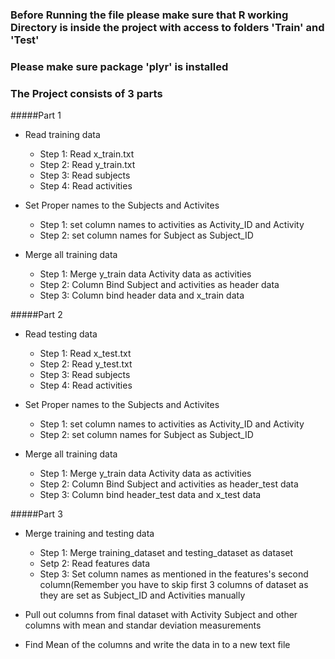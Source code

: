 ### Before Running the file please make sure that R working Directory is inside the project with access to folders 'Train' and 'Test'
### Please make sure package 'plyr' is installed
### The Project consists of 3 parts
#####Part 1

 * Read training data
	* Step 1: Read x_train.txt
	* Step 2: Read y_train.txt
	* Step 3: Read subjects
	* Step 4: Read activities
 * Set Proper names to the Subjects and Activites
	* Step 1: set column names to activities as Activity_ID and Activity
	* Step 2: set column names for Subject as Subject_ID

 * Merge all training data
	* Step 1: Merge y_train data Activity data as activities
	* Step 2: Column Bind Subject and activities as header data
	* Step 3: Column bind header data and x_train data


#####Part 2

 * Read testing data
	* Step 1: Read x_test.txt
	* Step 2: Read y_test.txt
	* Step 3: Read subjects
	* Step 4: Read activities
 * Set Proper names to the Subjects and Activites
	* Step 1: set column names to activities as Activity_ID and Activity
	* Step 2: set column names for Subject as Subject_ID

 * Merge all training data
	* Step 1: Merge y_train data Activity data as activities
	* Step 2: Column Bind Subject and activities as header_test data
	* Step 3: Column bind header_test data and x_test data

#####Part 3
	
 * Merge training and testing data
	* Step 1: Merge training_dataset and testing_dataset as dataset
	* Setp 2: Read features data
	* Step 3: Set column names as mentioned in the features's second column(Remember you have to skip first 3 columns of dataset as they are set as Subject_ID and Activities manually
 
 * Pull out columns from final dataset with Activity Subject and other columns with mean and standar deviation measurements
 
 * Find Mean of the columns and write the data in to a new text file